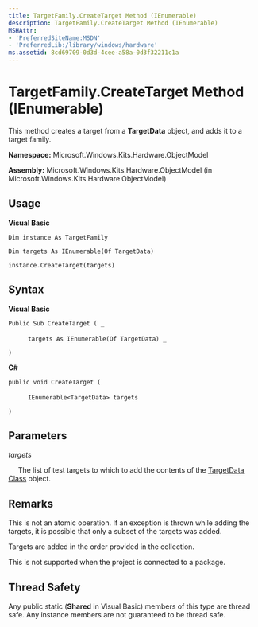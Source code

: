 ```yaml
---
title: TargetFamily.CreateTarget Method (IEnumerable)
description: TargetFamily.CreateTarget Method (IEnumerable)
MSHAttr:
- 'PreferredSiteName:MSDN'
- 'PreferredLib:/library/windows/hardware'
ms.assetid: 8cd69709-0d3d-4cee-a58a-0d3f32211c1a
---
```


# TargetFamily.CreateTarget Method (IEnumerable)


This method creates a target from a **TargetData** object, and adds it to a target family.

**Namespace:** Microsoft.Windows.Kits.Hardware.ObjectModel

**Assembly:** Microsoft.Windows.Kits.Hardware.ObjectModel (in Microsoft.Windows.Kits.Hardware.ObjectModel)

## <span id="Usage"></span><span id="usage"></span><span id="USAGE"></span>Usage


**Visual Basic**

`Dim instance As TargetFamily`

`Dim targets As IEnumerable(Of TargetData)`

`instance.CreateTarget(targets)`

## <span id="Syntax"></span><span id="syntax"></span><span id="SYNTAX"></span>Syntax


**Visual Basic**

`Public Sub CreateTarget ( _`

          `targets As IEnumerable(Of TargetData) _`

`) `

**C#**

`public void CreateTarget (`

          `IEnumerable<TargetData> targets`

`)`

## <span id="Parameters"></span><span id="parameters"></span><span id="PARAMETERS"></span>Parameters


*targets*

     The list of test targets to which to add the contents of the [TargetData Class](targetdata-class.md) object.

## <span id="Remarks"></span><span id="remarks"></span><span id="REMARKS"></span>Remarks


This is not an atomic operation. If an exception is thrown while adding the targets, it is possible that only a subset of the targets was added.

Targets are added in the order provided in the collection.

This is not supported when the project is connected to a package.

## <span id="Thread_Safety"></span><span id="thread_safety"></span><span id="THREAD_SAFETY"></span>Thread Safety


Any public static (**Shared** in Visual Basic) members of this type are thread safe. Any instance members are not guaranteed to be thread safe.

 

 






